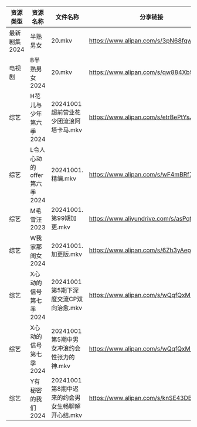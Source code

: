 | 资源类型     | 资源名称               | 文件名称                           | 分享链接                                      | 更新时间                |
| -------- | ------------------ | ------------------------------ | ----------------------------------------- | ------------------- |
| 最新剧集2024 | 半熟男女               | 20.mkv                         | https://www.alipan.com/s/3pN68fqwGLj      | 2024-10-01 14:10:10 |
| 电视剧      | B半熟男女2024          | 20.mkv                         | https://www.alipan.com/s/qw884Xb9dL3      | 2024-10-01 14:05:13 |
| 综艺       | H花儿与少年第六季2024      | 20241001超前营业花少团流浪阿塔卡马.mkv      | https://www.alipan.com/s/etrBePtYsJ7      | 2024-10-01 14:07:32 |
| 综艺       | L令人心动的offer第六季2024 | 20241001.精编.mkv                | https://www.alipan.com/s/wF4mBRf7vAS      | 2024-10-01 14:07:43 |
| 综艺       | M毛雪汪2023           | 20241001.第99期加更.mkv            | https://www.aliyundrive.com/s/asPqfgPRqAg | 2024-10-01 14:07:56 |
| 综艺       | W我家那闺女2024         | 20241001.加更版.mkv               | https://www.alipan.com/s/6Zh3yAep1kC      | 2024-10-01 14:08:53 |
| 综艺       | X心动的信号第七季2024      | 20241001第5期下深度交流CP双向治愈.mkv     | https://www.alipan.com/s/wQqfQxMS8Sx      | 2024-10-01 14:09:03 |
| 综艺       | X心动的信号第七季2024      | 20241001第5期中男女冲浪约会性张力的神.mkv    | https://www.alipan.com/s/wQqfQxMS8Sx      | 2024-10-01 14:09:03 |
| 综艺       | Y有秘密的我们2024        | 20241001第8期中迟来的约会男女生畅聊解开心结.mkv | https://www.alipan.com/s/knSE43DBBa6      | 2024-10-01 14:09:14 |

